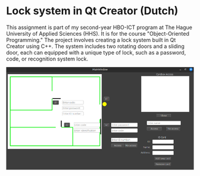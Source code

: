 # Lock system in Qt Creator (Dutch)

This assignment is part of my second-year HBO-ICT program at The Hague University of Applied Sciences (HHS). 
It is for the course "Object-Oriented Programming." The project involves creating a lock system built in Qt Creator using C++. 
The system includes two rotating doors and a sliding door, each can equipped with a unique type of lock, such as a password, code, or recognition system lock.

![image alt](https://github.com/yonglhe/OOP2-Lock-System/blob/a1964f3456cad8b4650e9a1d9e27f39d88757271/lock-system-canvas-v2.png)
